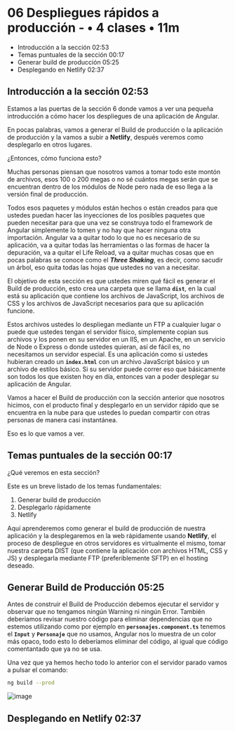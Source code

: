 # 06 Despliegues rápidos a producción - • 4 clases • 11m

* Introducción a la sección 02:53
* Temas puntuales de la sección 00:17
* Generar build de producción 05:25
* Desplegando en Netlify 02:37

## Introducción a la sección 02:53

Estamos a las puertas de la sección 6 donde vamos a ver una pequeña introducción a cómo hacer los despliegues de una aplicación de Angular.

En pocas palabras, vamos a generar el Build de producción o la aplicación de producción y la vamos a subir a **Netlify**, después veremos como desplegarlo en otros lugares.

¿Entonces, cómo funciona esto?

Muchas personas piensan que nosotros vamos a tomar todo este montón de archivos, esos 100 o 200 megas o no sé cuántos megas serán que se encuentran dentro de los módulos de Node pero nada de eso llega a la versión final de producción.

Todos esos paquetes y módulos están hechos o están creados para que ustedes puedan hacer las inyecciones de los posibles paquetes que pueden necesitar para que una vez se construya todo el framework de Angular simplemente lo tomen y no hay que hacer ninguna otra importación.  Angular va a quitar todo lo que no es necesario de su aplicación, va a quitar todas las herramientas o las formas de hacer la depuración, va a quitar el Life Reload, va a quitar muchas cosas que en pocas palabras se conoce como el ***Three Shaking***, es decir, como sacudir un árbol, eso quita todas las hojas que ustedes no van a necesitar.

El objetivo de esta sección es que ustedes miren qué fácil es generar el Build de producción, esto crea una carpeta que se llama **`dist`**, en la cual está su aplicación que contiene los archivos de JavaScript, los archivos de CSS y los archivos de JavaScript necesarios para que su aplicación funcione.

Estos archivos ustedes lo despliegan mediante un FTP a cualquier lugar o puede que ustedes tengan el servidor físico, simplemente copian sus archivos y los ponen en su servidor en un IIS, en un Apache, en un servicio de Node o Express o donde ustedes quieran, así de fácil es, no necesitamos un servidor especial. Es una aplicación como si ustedes hubieran creado un **`index.html`** con un archivo JavaScript básico y un archivo de estilos básico. Si su servidor puede correr eso que básicamente son todos los que existen hoy en día, entonces van a poder desplegar su aplicación de Angular.

Vamos a hacer el Build de producción con la sección anterior que nosotros hicimos, con el producto final y desplegarlo en un servidor rápido que se encuentra en la nube para que ustedes lo puedan compartir con otras personas de manera casi instantánea.

Eso es lo que vamos a ver.

## Temas puntuales de la sección 00:17

¿Qué veremos en esta sección?

Este es un breve listado de los temas fundamentales:

1. Generar build de producción
2. Desplegarlo rápidamente
3. Netlify

Aquí aprenderemos como generar el build de producción de nuestra aplicación y la desplegaremos en la web rápidamente usando **Netlify**, el proceso de despliegue en otros servidores es virtualmente el mismo, tomar nuestra carpeta DIST (que contiene la aplicación con archivos HTML, CSS y JS) y desplegarla mediante FTP (preferiblemente SFTP) en el hosting deseado.

## Generar Build de Producción 05:25

Antes de construir el Build de Producción debemos ejecutar el servidor y observar que no tengamos ningún Warning ni ningún Error. También deberiamos revisar nuestro código para eliminar dependencias que no estemos utilizando como por ejemplo en **`personajes.component.ts`** tenemos el **`Input`** y **`Personaje`** que no usamos, Angular nos lo muestra de un color más opaco, todo esto lo deberíamos eliminar del código, al igual que código comentantado que ya no se usa.

Una vez que ya hemos hecho todo lo anterior con el servidor parado vamos a pulsar el comando:

```sh
ng build --prod
```






![image](https://user-images.githubusercontent.com/23094588/152525606-e613d4e3-76c2-4bb7-86e3-c3b3c8707829.png)


## Desplegando en Netlify 02:37
